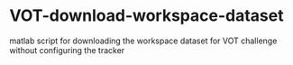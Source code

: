 # VOT-download-workspace-dataset
matlab script for downloading the workspace dataset for VOT challenge without configuring the tracker

